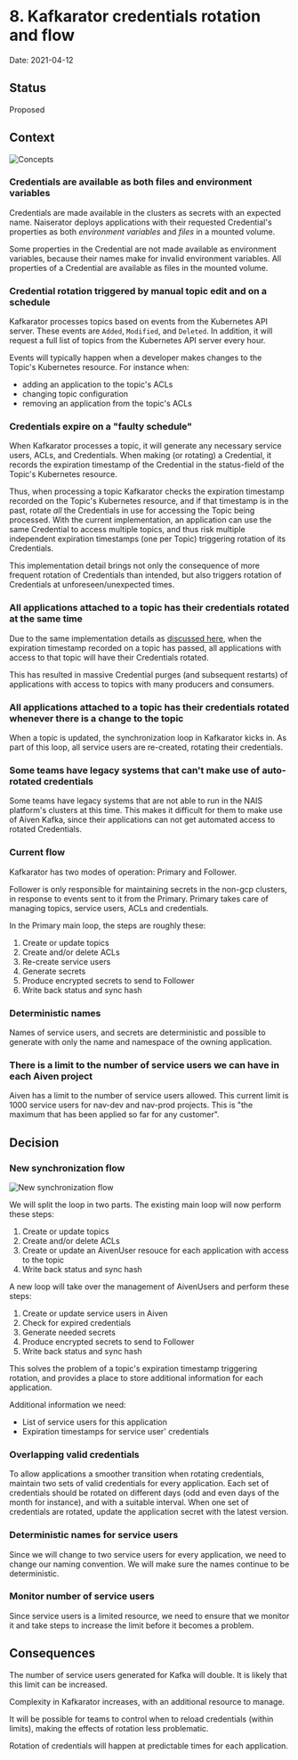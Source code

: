 # 8. Kafkarator credentials rotation and flow

Date: 2021-04-12

## Status

Proposed

## Context

![Concepts](0005-concepts.png)


### Credentials are available as both files and environment variables

Credentials are made available in the clusters as secrets with an expected name.
Naiserator deploys applications with their requested Credential's properties as both _environment variables_ and _files_ in a mounted volume.

Some properties in the Credential are not made available as environment variables, because their names make for invalid environment variables.
All properties of a Credential are available as files in the mounted volume.

### Credential rotation triggered by manual topic edit and on a schedule

Kafkarator processes topics based on events from the Kubernetes API server.
These events are `Added`, `Modified`, and `Deleted`. 
In addition, it will request a full list of topics from the Kubernetes API server every hour.

Events will typically happen when a developer makes changes to the Topic's Kubernetes resource.
For instance when:
 - adding an application to the topic's ACLs
 - changing topic configuration
 - removing an application from the topic's ACLs

### Credentials expire on a "faulty schedule"

When Kafkarator processes a topic, it will generate any necessary service users, ACLs, and Credentials.
When making (or rotating) a Credential, it records the expiration timestamp of the Credential in the status-field of the Topic's Kubernetes resource.

Thus, when processing a topic Kafkarator checks the expiration timestamp recorded on the Topic's Kubernetes resource, and if that timestamp is in the past, rotate _all_ the Credentials in use for accessing the Topic being processed.
With the current implementation, an application can use the same Credential to access multiple topics, and thus risk multiple independent expiration timestamps (one per Topic) triggering rotation of its Credentials.

This implementation detail brings not only the consequence of more frequent rotation of Credentials than intended, but also triggers rotation of Credentials at unforeseen/unexpected times.

### All applications attached to a topic has their credentials rotated at the same time

Due to the same implementation details as [discussed here](#credentials-expire-on-a-faulty-schedule), when the expiration timestamp recorded on a topic has passed, all applications with access to that topic will have their Credentials rotated.

This has resulted in massive Credential purges (and subsequent restarts) of applications with access to topics with many producers and consumers.

### All applications attached to a topic has their credentials rotated whenever there is a change to the topic

When a topic is updated, the synchronization loop in Kafkarator kicks in. 
As part of this loop, all service users are re-created, rotating their credentials. 

### Some teams have legacy systems that can't make use of auto-rotated credentials

Some teams have legacy systems that are not able to run in the NAIS platform's clusters at this time.
This makes it difficult for them to make use of Aiven Kafka, since their applications can not get automated access to rotated Credentials.

### Current flow

Kafkarator has two modes of operation: Primary and Follower.

Follower is only responsible for maintaining secrets in the non-gcp clusters, in response to events sent to it from the Primary.
Primary takes care of managing topics, service users, ACLs and credentials.

In the Primary main loop, the steps are roughly these:

1. Create or update topics
2. Create and/or delete ACLs
3. Re-create service users
4. Generate secrets
5. Produce encrypted secrets to send to Follower
6. Write back status and sync hash

### Deterministic names

Names of service users, and secrets are deterministic and possible to generate with only the name and namespace of the owning application.

### There is a limit to the number of service users we can have in each Aiven project

Aiven has a limit to the number of service users allowed. This current limit is 1000 service users for nav-dev and nav-prod projects. This is "the maximum that has been applied so far for any customer".

## Decision

### New synchronization flow

![New synchronization flow](0005-new-synchronization-flow.png)

We will split the loop in two parts. The existing main loop will now perform these steps:

1. Create or update topics
2. Create and/or delete ACLs
3. Create or update an AivenUser resouce for each application with access to the topic
4. Write back status and sync hash

A new loop will take over the management of AivenUsers and perform these steps:

1. Create or update service users in Aiven
2. Check for expired credentials
3. Generate needed secrets
5. Produce encrypted secrets to send to Follower
6. Write back status and sync hash

This solves the problem of a topic's expiration timestamp triggering rotation, and provides a place to store additional information for each application.

Additional information we need:

- List of service users for this application
- Expiration timestamps for service user' credentials

### Overlapping valid credentials

To allow applications a smoother transition when rotating credentials, maintain two sets of valid credentials for every application.
Each set of credentials should be rotated on different days (odd and even days of the month for instance), and with a suitable interval.
When one set of credentials are rotated, update the application secret with the latest version.

### Deterministic names for service users

Since we will change to two service users for every application, we need to change our naming convention.
We will make sure the names continue to be deterministic.

### Monitor number of service users

Since service users is a limited resource, we need to ensure that we monitor it and take steps to increase the limit before it becomes a problem.

## Consequences

The number of service users generated for Kafka will double. It is likely that this limit can be increased.

Complexity in Kafkarator increases, with an additional resource to manage. 

It will be possible for teams to control when to reload credentials (within limits), making the effects of rotation less problematic.

Rotation of credentials will happen at predictable times for each application.
